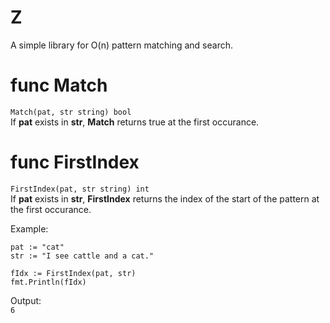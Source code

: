 # Z
A simple library for O(n) pattern matching and search.

# func Match
`Match(pat, str string) bool`   
If **pat** exists in **str**, **Match** returns true at the first occurance.


# func FirstIndex
`FirstIndex(pat, str string) int`   
If **pat** exists in **str**, **FirstIndex** returns the index of the start of the pattern at the first occurance.     

Example:   
    
    pat := "cat"    
    str := "I see cattle and a cat."
    
    fIdx := FirstIndex(pat, str)
    fmt.Println(fIdx)
    
Output:      
`6`



